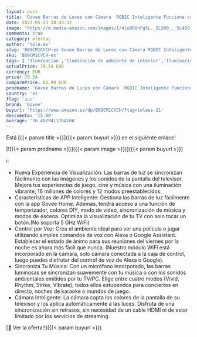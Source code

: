 ```yaml
---
layout: post
title: 'Govee Barras de Luces con Cámara  RGBIC Inteligente Funciona con Alexa y Google Assistant  Modo Música y Escena para Gaming  PC o TV  27-45 Pulgadas  DreamView P1'
date: 2022-05-23 18:43:52
image: 'https://m.media-amazon.com/images/I/41uOR8nFg5L._SL500_._SL400_.jpg'
comments: true
category: ofertas
author: 'tole.es'
slug: 'B09CM1CVCH-es Govee Barras de Luces con Cámara RGBIC Inteligente...'
sku: 'B09CM1CVCH-es'
tags: [ 'Iluminación','Iluminación de ambiente de interior','Iluminación de interior','Iluminación decorativa y para usos específicos de interior','alexa','govee','🇪🇸', ]
actualPrice: 70.54 EUR
currency: EUR
price: 70.54
comparePrice: 82.99 EUR
prodname: 'Govee Barras de Luces con Cámara  RGBIC Inteligente Funciona con Alexa y Google Assistant  Modo Música y Escena para Gaming  PC o TV  27-45 Pulgadas  DreamView P1'
country: 'es'
flag: '🇪🇸'
brand: 'Govee'
buyurl: 'https://www.amazon.es/dp/B09CM1CVCH/?tag=tolees-21'
descuento: '15.00'
average: '76.4929411764706'
---
```


Está [{{< param title >}}]({{< param buyurl >}}) en el siguiente enlace!

[![{{< param prodname >}}]({{< param image >}})]({{< param buyurl >}})

ℹ️:

- Nueva Experiencia de Visualización: Las barras de luz se sincronizan fácilmente con las imágenes y los sonidos de la pantalla del televisor. Mejora tus experiencias de juego, cine y música con una iluminación vibrante, 16 millones de colores y 12 modos preestablecidos.
- Características de APP Inteligente: Gestiona las barras de luz fácilmente con la app Govee Home. Además, tendrá acceso a una función de temporizador, colores DIY, modo de vídeo, sincronización de música y modos de escena. Optimiza la visualización de tu TV con solo tocar un botón.(No soporta 5 GHz WiFi)
- Control por Voz: Crea el ambiente ideal para ver una película o jugar utilizando simples comandos de voz con Alexa o Google Assistant. Establecer el estado de ánimo para sus reuniones del viernes por la noche es ahora más fácil que nunca. (Nuestro módulo WiFi está incorporado en la cámara, solo cámara conectada a la caja de control, luego puedes disfrutar del control de voz de Alexa o Google).
- Sincroniza Tu Música: Con un micrófono incorporado, las barras luminosas se sincronizan suavemente con tu música o con los sonidos ambientales emitidos por tu TV/PC. Elige entre cuatro modos (Vivid, Rhythm, Strike, Vibrate), todos ellos estupendos para conciertos en directo, noches de karaoke o mundos de juego.
- Cámara Inteligente: La cámara capta los colores de la pantalla de su televisor y los aplica automáticamente a las luces. Disfruta de una sincronización sin retrasos, sin necesidad de un cable HDMI ni de estar limitado por los servicios de streaming.

[🛒 Ver la oferta!!]({{< param buyurl >}})
